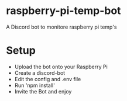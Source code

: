 # raspberry-pi-temp-bot
A Discord bot to monitore raspberry pi temp's


# Setup
* Upload the bot onto your Raspberry Pi
* Create a discord-bot
* Edit the config and .env file
* Run 'npm install'
* Invite the Bot and enjoy